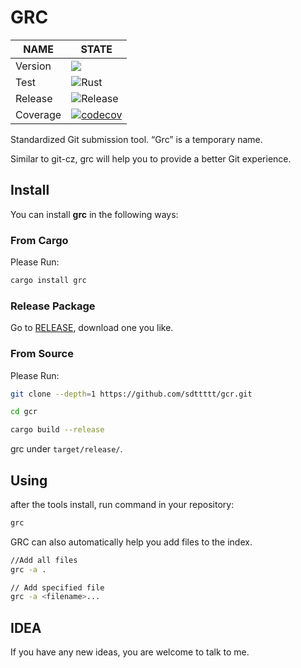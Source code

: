 # GRC

| NAME | STATE
|--|--
|Version| ![](https://img.shields.io/crates/v/grc.svg)
|Test| ![Rust](https://github.com/sdttttt/gcr/workflows/Rust/badge.svg)
|Release| ![Release](https://github.com/sdttttt/gcr/workflows/Release/badge.svg)
|Coverage| [![codecov](https://codecov.io/gh/sdttttt/gcr/branch/master/graph/badge.svg)](https://codecov.io/gh/sdttttt/gcr)

Standardized Git submission tool. “Grc” is a temporary name.

Similar to git-cz, grc will help you to provide a better Git experience.

## Install

You can install **grc** in the following ways:

### From Cargo

Please Run:

```sh
cargo install grc
```

### Release Package

Go to [RELEASE](https://github.com/sdttttt/gcr/releases), download one you like.

### From Source

Please Run:

```sh
git clone --depth=1 https://github.com/sdttttt/gcr.git

cd gcr

cargo build --release
```

grc under `target/release/`.

## Using

after the tools install, run command in your repository:

```sh
grc
```

GRC can also automatically help you add files to the index.

```sh
//Add all files
grc -a .

// Add specified file
grc -a <filename>...
```

## IDEA

If you have any new ideas, you are welcome to talk to me.
